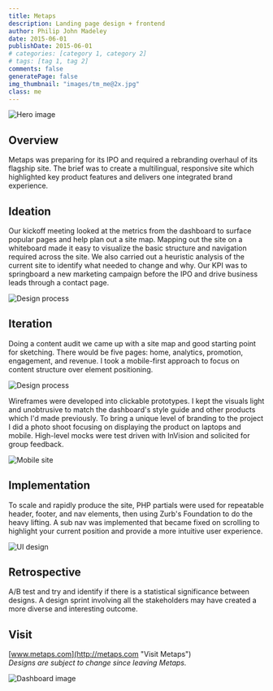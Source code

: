 ```yaml
---
title: Metaps
description: Landing page design + frontend
author: Philip John Madeley
date: 2015-06-01
publishDate: 2015-06-01
# categories: [category 1, category 2]
# tags: [tag 1, tag 2]
comments: false
generatePage: false
img_thumbnail: "images/tm_me@2x.jpg"
class: me
---
```


![Hero image](/images/me_top_sm@2x.jpg)

## Overview
Metaps was preparing for its IPO and required a rebranding overhaul of its flagship site. The brief was to create a multilingual, responsive site which highlighted key product features and delivers one integrated brand experience.

## Ideation
Our kickoff meeting looked at the metrics from the dashboard to surface popular pages and help plan out a site map. Mapping out the site on a whiteboard made it easy to visualize the basic structure and navigation required across the site. We also carried out a heuristic analysis of the current site to identify what needed to change and why. Our KPI was to springboard a new marketing campaign before the IPO and drive business leads through a contact page.

![Design process](/images/me_ideation_wb.jpg)

## Iteration
Doing a content audit we came up with a site map and good starting point for sketching.  There would be five pages: home, analytics, promotion, engagement, and revenue. I took a mobile-first approach to focus on content structure over element positioning.

![Design process](/images/me_ideation_sketch.jpg)

Wireframes were developed into clickable prototypes. I kept the visuals light and unobtrusive to match the dashboard's style guide and other products which I'd made previously. To bring a unique level of branding to the project I did a photo shoot focusing on displaying the product on laptops and mobile. High-level mocks were test driven with InVision and solicited for group feedback.

![Mobile site](/images/me_mobile@2x.jpg)

## Implementation
To scale and rapidly produce the site, PHP partials were used for repeatable header, footer, and nav elements, then using Zurb's Foundation to do the heavy lifting. A sub nav was implemented that became fixed on scrolling to highlight your current position and provide a more intuitive user experience.

![UI design](/images/me_ui.jpg)


## Retrospective
A/B test and try and identify if there is a statistical significance between designs. A design sprint involving all the stakeholders may have created a more diverse and interesting outcome.

## Visit
[www.metaps.com](http://metaps.com "Visit Metaps")<br>
<i class="small">Designs are subject to change since leaving Metaps.</i>

![Dashboard image](/images/me_dash@2x.jpg)
